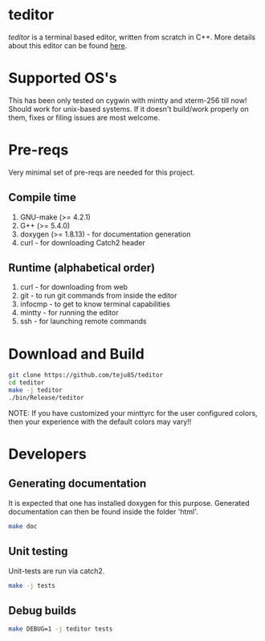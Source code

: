 # teditor
*teditor* is a terminal based editor, written from scratch in C++. More details
about this editor can be found [here](https://teju85.github.io/blog/tags.html#teditor).

# Supported OS's
This has been only tested on cygwin with mintty and xterm-256 till now! Should
work for unix-based systems. If it doesn't build/work properly on them, fixes or
filing issues are most welcome.

# Pre-reqs
Very minimal set of pre-reqs are needed for this project.

## Compile time
1. GNU-make (>= 4.2.1)
2. G++ (>= 5.4.0)
3. doxygen (>= 1.8.13) - for documentation generation
4. curl - for downloading Catch2 header

## Runtime (alphabetical order)
1. curl - for downloading from web
2. git - to run git commands from inside the editor
3. infocmp - to get to know terminal capabilities
4. mintty - for running the editor
5. ssh - for launching remote commands

# Download and Build
```bash
git clone https://github.com/teju85/teditor
cd teditor
make -j teditor
./bin/Release/teditor
```
NOTE: If you have customized your minttyrc for the user configured colors,
then your experience with the default colors may vary!!

# Developers
## Generating documentation
It is expected that one has installed doxygen for this purpose. Generated
documentation can then be found inside the folder 'html'.
```bash
make doc
```

## Unit testing
Unit-tests are run via catch2.
```bash
make -j tests
```

## Debug builds
```bash
make DEBUG=1 -j teditor tests
```
